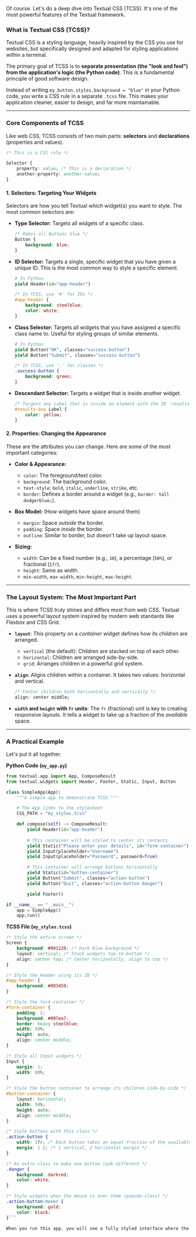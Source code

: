 Of course. Let's do a deep dive into Textual CSS (TCSS). It's one of the most powerful features of the Textual framework.

### What is Textual CSS (TCSS)?

Textual CSS is a styling language, heavily inspired by the CSS you use for websites, but specifically designed and adapted for styling applications within a terminal.

The primary goal of TCSS is to **separate presentation (the "look and feel") from the application's logic (the Python code)**. This is a fundamental principle of good software design.

Instead of writing `my_button.styles.background = "blue"` in your Python code, you write a CSS rule in a separate `.tcss` file. This makes your application cleaner, easier to design, and far more maintainable.

---

### Core Components of TCSS

Like web CSS, TCSS consists of two main parts: **selectors** and **declarations** (properties and values).

```css
/* This is a CSS rule */

Selector {
    property: value; /* This is a declaration */
    another-property: another-value;
}
```

#### 1. Selectors: Targeting Your Widgets

Selectors are how you tell Textual *which* widget(s) you want to style. The most common selectors are:

*   **Type Selector:** Targets all widgets of a specific class.
    ```css
    /* Makes all Buttons blue */
    Button {
        background: blue;
    }
    ```

*   **ID Selector:** Targets a single, specific widget that you have given a unique ID. This is the most common way to style a specific element.
    ```python
    # In Python
    yield Header(id="app-header")
    ```
    ```css
    /* In TCSS, use '#' for IDs */
    #app-header {
        background: steelblue;
        color: white;
    }
    ```

*   **Class Selector:** Targets all widgets that you have assigned a specific class name to. Useful for styling groups of similar elements.
    ```python
    # In Python
    yield Button("OK", classes="success-button")
    yield Button("Submit", classes="success-button")
    ```
    ```css
    /* In TCSS, use '.' for classes */
    .success-button {
        background: green;
    }
    ```

*   **Descendant Selector:** Targets a widget that is inside another widget.
    ```css
    /* Targets any Label that is inside an element with the ID 'results-box' */
    #results-box Label {
        color: yellow;
    }
    ```

#### 2. Properties: Changing the Appearance

These are the attributes you can change. Here are some of the most important categories:

*   **Color & Appearance:**
    *   `color`: The foreground/text color.
    *   `background`: The background color.
    *   `text-style`: `bold`, `italic`, `underline`, `strike`, etc.
    *   `border`: Defines a border around a widget (e.g., `border: tall dodgerblue;`).

*   **Box Model:** (How widgets have space around them)
    *   `margin`: Space *outside* the border.
    *   `padding`: Space *inside* the border.
    *   `outline`: Similar to border, but doesn't take up layout space.

*   **Sizing:**
    *   `width`: Can be a fixed number (e.g., `10`), a percentage (`50%`), or fractional (`1fr`).
    *   `height`: Same as width.
    *   `min-width`, `max-width`, `min-height`, `max-height`.

---

### The Layout System: The Most Important Part

This is where TCSS truly shines and differs most from web CSS. Textual uses a powerful layout system inspired by modern web standards like Flexbox and CSS Grid.

*   **`layout`**: This property on a *container* widget defines how its *children* are arranged.
    *   `vertical` (the default): Children are stacked on top of each other.
    *   `horizontal`: Children are arranged side-by-side.
    *   `grid`: Arranges children in a powerful grid system.

*   **`align`**: Aligns children within a container. It takes two values: horizontal and vertical.
    ```css
    /* Center children both horizontally and vertically */
    align: center middle;
    ```

*   **`width` and `height` with `fr` units**: The `fr` (fractional) unit is key to creating responsive layouts. It tells a widget to take up a fraction of the *available* space.

---

### A Practical Example

Let's put it all together.

**Python Code (`my_app.py`)**
```python
from textual.app import App, ComposeResult
from textual.widgets import Header, Footer, Static, Input, Button

class SimpleApp(App):
    """A simple app to demonstrate TCSS."""

    # The App links to the stylesheet
    CSS_PATH = "my_styles.tcss"

    def compose(self) -> ComposeResult:
        yield Header(id="app-header")
        
        # This container will be styled to center its contents
        yield Static("Please enter your details", id="form-container")
        yield Input(placeholder="Username")
        yield Input(placeholder="Password", password=True)

        # This container will arrange buttons horizontally
        yield Static(id="button-container")
        yield Button("Submit", classes="action-button")
        yield Button("Quit", classes="action-button danger")

        yield Footer()

if __name__ == "__main__":
    app = SimpleApp()
    app.run()

```

**TCSS File (`my_styles.tcss`)**
```css
/* Style the entire screen */
Screen {
    background: #001220; /* Dark blue background */
    layout: vertical; /* Stack widgets top-to-bottom */
    align: center top; /* Center horizontally, align to top */
}

/* Style the Header using its ID */
#app-header {
    background: #003459;
}

/* Style the form container */
#form-container {
    padding: 2;
    background: #007ea7;
    border: heavy steelblue;
    width: 50%;
    height: auto;
    align: center middle;
}

/* Style all Input widgets */
Input {
    margin: 1;
    width: 80%;
}

/* Style the button container to arrange its children side-by-side */
#button-container {
    layout: horizontal;
    width: 50%;
    height: auto;
    align: center middle;
}

/* Style buttons with this class */
.action-button {
    width: 1fr; /* Each button takes an equal fraction of the available space */
    margin: 1 2; /* 1 vertical, 2 horizontal margin */
}

/* An extra class to make one button look different */
.danger {
    background: darkred;
    color: white;
}

/* Style widgets when the mouse is over them (pseudo-class) */
.action-button:hover {
    background: gold;
    color: black;
}```

When you run this app, you will see a fully styled interface where the layout and colors are completely controlled by the `.tcss` file, keeping the Python code clean and focused on logic.
